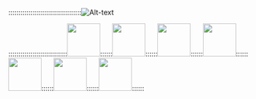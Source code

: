 ::::::::::::::::::::::::::::::::::::![Alt-text](https://media.giphy.com/media/1iqPjXVRQsWArYs7a0/giphy.gif)

:::::::::::::::::::::::::::::<img src="https://cdn.icon-icons.com/icons2/2415/PNG/512/javascript_original_logo_icon_146455.png" width="66" height="66" />::::::<img src="https://cdn.icon-icons.com/icons2/2415/PNG/512/react_original_wordmark_logo_icon_146375.png" width="66" height="66" />::::::<img src="https://user-images.githubusercontent.com/32182282/150222756-f4e75f9e-4fa8-4f79-8ae2-f034d9fea335.png" width="66" height="66" />::::::<img src="https://user-images.githubusercontent.com/32182282/150229079-3f5df191-dba1-4c2c-89e5-cce17184bd03.png" width="66" height="66" />::::::<img src="https://cdn.icon-icons.com/icons2/2107/PNG/512/file_type_node_icon_130301.png" width="66" height="66" />::::::<img src="https://user-images.githubusercontent.com/32182282/150230107-8b94d3ae-bf72-4f2c-b2fe-2216c6a455e9.png" width="66" height="66" />::::::<img src="https://cdn.icon-icons.com/icons2/2699/PNG/512/jenkins_logo_icon_170552.png" width="66" height="66" />::::::









